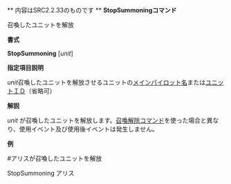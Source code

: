 ** 内容はSRC2.2.33のものです **
**StopSummoningコマンド**

召喚したユニットを解放

**書式**

**StopSummoning** [*unit*]

**指定項目説明**

*unit*召喚したユニットを解放させるユニットの[メインパイロット名](メインパイロット名.md)または[ユニットＩＤ](ユニットＩＤ.md)（省略可）

**解説**

*unit* が召喚したユニットを解放します。[召喚解除コマンド](召喚解除.md)を使った場合と異なり、使用イベント及び使用後イベントは発生しません。

**例**

#アリスが召喚したユニットを解放

StopSummoning アリス
